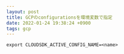 ```yaml
---
layout: post
title: GCPのconfigurationsを環境変数で指定
date: 2022-01-24 19:38:24 +0900
tags: gcp
---
```


```
export CLOUDSDK_ACTIVE_CONFIG_NAME=<name>
```
